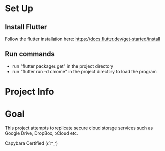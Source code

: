 # Set Up

## Install Flutter
Follow the flutter installation here: https://docs.flutter.dev/get-started/install

## Run commands
- run "flutter packages get" in the project directory
- run "flutter run -d chrome" in the project directory to load the program


# Project Info

# Goal
This project attempts to replicate secure cloud storage services such as Google Drive, DropBox, pCloud etc.

Capybara Certified
(🖒^_^)

